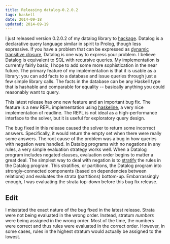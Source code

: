 ```yaml
---
title: Releasing datalog-0.2.0.2
tags: haskell
date: 2014-09-18
updated: 2014-09-19
---
```


I just released version 0.2.0.2 of my datalog library to
[hackage](http://hackage.haskell.org/package/datalog-0.2.0.2).
Datalog is a declarative query language similar in spirit to Prolog,
though less expressive.  If you have a problem that can be expressed
as
[dynamic transitive closure](http://en.wikipedia.org/wiki/Transitive_closure),
Datalog is one way to express your problem.  I believe Datalog is
equivalent to SQL with recursive queries.  My implementation is
currently fairly basic; I hope to add some more sophistication in the
near future.  The primary feature of my implementation is that it is
usable as a library: you can add facts to a database and issue queries
through just a few simple library calls.  The facts in the database
can be any Haskell type that is hashable and comparable for equality
-- basically anything you could reasonably want to query.

This latest release has one new feature and an important bug fix.  The
feature is a new REPL implementation using
[haskeline](https://hackage.haskell.org/package/haskeline), a very
nice implementation of readline.  The REPL is not ideal as a
high-performance interface to the solver, but it is useful for
exploratory query design.

The bug fixed in this release caused the solver to return some
incorrect answers.  Specifically, it would return the empty set when
there were really some answers.  The root cause of the problem was a
bug in how queries with negation were handled.  In Datalog programs
with no negations in any rules, a very simple evaluation strategy
works well.  When a Datalog program includes negated clauses,
evaluation order begins to matter a great deal.  The simplest way to
deal with negation is to
[stratify](http://www.cs.uni-paderborn.de/fileadmin/Informatik/AG-Boettcher/Lehre/WS_07_08/dbis1/stanford/dbis1k4-ddb-JU-datalog_stratified-negation.pdf)
the rules in the Datalog program.  This stratifies, or partitions, the
Datalog program into strongly-connected components (based on
dependencies between relations) and evaluates the strata (partitions)
bottom-up.  Embarrassingly enough, I was evaluating the strata
top-down before this bug fix release.

## Edit

I misstated the exact nature of the bug fixed in the latest release.
Strata were not being evaluated in the wrong order.  Instead, stratum
*numbers* were being assigned in the wrong order.  Most of the time,
the numbers were correct and thus rules were evaluated in the correct
order.  However, in some cases, rules in the highest stratum would
actually be assigned to the lowest.
